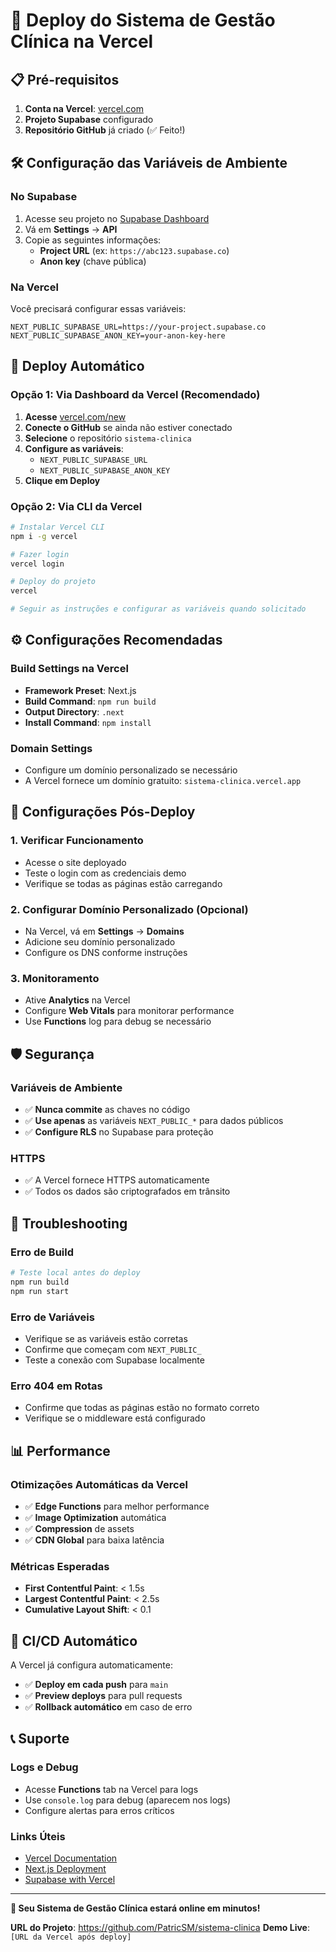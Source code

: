 # 🚀 Deploy do Sistema de Gestão Clínica na Vercel

## 📋 Pré-requisitos

1. **Conta na Vercel**: [vercel.com](https://vercel.com)
2. **Projeto Supabase** configurado
3. **Repositório GitHub** já criado (✅ Feito!)

## 🛠️ Configuração das Variáveis de Ambiente

### No Supabase
1. Acesse seu projeto no [Supabase Dashboard](https://supabase.com/dashboard)
2. Vá em **Settings** → **API**
3. Copie as seguintes informações:
   - **Project URL** (ex: `https://abc123.supabase.co`)
   - **Anon key** (chave pública)

### Na Vercel
Você precisará configurar essas variáveis:

```env
NEXT_PUBLIC_SUPABASE_URL=https://your-project.supabase.co
NEXT_PUBLIC_SUPABASE_ANON_KEY=your-anon-key-here
```

## 🚀 Deploy Automático

### Opção 1: Via Dashboard da Vercel (Recomendado)

1. **Acesse** [vercel.com/new](https://vercel.com/new)
2. **Conecte o GitHub** se ainda não estiver conectado
3. **Selecione** o repositório `sistema-clinica`
4. **Configure as variáveis**:
   - `NEXT_PUBLIC_SUPABASE_URL`
   - `NEXT_PUBLIC_SUPABASE_ANON_KEY`
5. **Clique em Deploy**

### Opção 2: Via CLI da Vercel

```bash
# Instalar Vercel CLI
npm i -g vercel

# Fazer login
vercel login

# Deploy do projeto
vercel

# Seguir as instruções e configurar as variáveis quando solicitado
```

## ⚙️ Configurações Recomendadas

### Build Settings na Vercel
- **Framework Preset**: Next.js
- **Build Command**: `npm run build`
- **Output Directory**: `.next`
- **Install Command**: `npm install`

### Domain Settings
- Configure um domínio personalizado se necessário
- A Vercel fornece um domínio gratuito: `sistema-clinica.vercel.app`

## 🔧 Configurações Pós-Deploy

### 1. Verificar Funcionamento
- Acesse o site deployado
- Teste o login com as credenciais demo
- Verifique se todas as páginas estão carregando

### 2. Configurar Domínio Personalizado (Opcional)
- Na Vercel, vá em **Settings** → **Domains**
- Adicione seu domínio personalizado
- Configure os DNS conforme instruções

### 3. Monitoramento
- Ative **Analytics** na Vercel
- Configure **Web Vitals** para monitorar performance
- Use **Functions** log para debug se necessário

## 🛡️ Segurança

### Variáveis de Ambiente
- ✅ **Nunca commite** as chaves no código
- ✅ **Use apenas** as variáveis `NEXT_PUBLIC_*` para dados públicos
- ✅ **Configure RLS** no Supabase para proteção

### HTTPS
- ✅ A Vercel fornece HTTPS automaticamente
- ✅ Todos os dados são criptografados em trânsito

## 🐛 Troubleshooting

### Erro de Build
```bash
# Teste local antes do deploy
npm run build
npm run start
```

### Erro de Variáveis
- Verifique se as variáveis estão corretas
- Confirme que começam com `NEXT_PUBLIC_`
- Teste a conexão com Supabase localmente

### Erro 404 em Rotas
- Confirme que todas as páginas estão no formato correto
- Verifique se o middleware está configurado

## 📊 Performance

### Otimizações Automáticas da Vercel
- ✅ **Edge Functions** para melhor performance
- ✅ **Image Optimization** automática
- ✅ **Compression** de assets
- ✅ **CDN Global** para baixa latência

### Métricas Esperadas
- **First Contentful Paint**: < 1.5s
- **Largest Contentful Paint**: < 2.5s
- **Cumulative Layout Shift**: < 0.1

## 🔄 CI/CD Automático

A Vercel já configura automaticamente:
- ✅ **Deploy em cada push** para `main`
- ✅ **Preview deploys** para pull requests
- ✅ **Rollback automático** em caso de erro

## 📞 Suporte

### Logs e Debug
- Acesse **Functions** tab na Vercel para logs
- Use `console.log` para debug (aparecem nos logs)
- Configure alertas para erros críticos

### Links Úteis
- [Vercel Documentation](https://vercel.com/docs)
- [Next.js Deployment](https://nextjs.org/docs/deployment)
- [Supabase with Vercel](https://supabase.com/docs/guides/getting-started/quickstarts/nextjs)

---

**🎉 Seu Sistema de Gestão Clínica estará online em minutos!**

**URL do Projeto**: https://github.com/PatricSM/sistema-clinica
**Demo Live**: `[URL da Vercel após deploy]`
